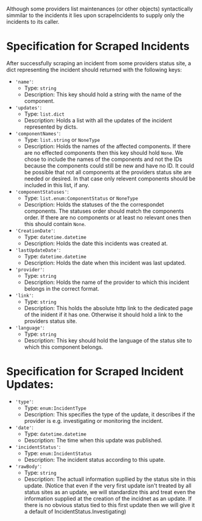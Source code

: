 Although some providers list maintenances (or other objects) syntactically simmilar to the incidents it lies upon scrapeIncidents to supply only the incidents
to its caller.

# Specification for Scraped Incidents

After successfully scraping an incident from some providers status site, a dict representing the incident should
returned with the following keys:
- `'name'`:
    - Type: `string`
    - Description: This key should hold a string with the name of the component.
- `'updates'`:
    - Type: `list.dict`
    - Description: Holds a list with all the updates of the incident represented by dicts.
- `'componentNames'`:
    - Type: `list.string` or `NoneType`
    - Description: Holds the names of the affected components. If there are no effected components then this key should hold `None`.
                   We chose to include the names of the components and not the IDs because the components could still be new and have no ID.
                   It could be possible that not all components at the providers status site are needed or desired. In that case only relevent
                   components should be included in this list, if any.
- `'componentStatuses'`:
    - Type: `list.enum:ComponentStatus` or `NoneType`
    - Description: Holds the statuses of the the correspondet components. The statuses order should match the components order. If there are no
                   components or at least no relevant ones then this should contain `None`.
- `'CreationDate'`:
    - Type: `datetime.datetime`
    - Description: Holds the date this incidents was created at.
- `'lastUpdateDate'`:
    - Type: `datetime.datetime`
    - Description: Holds the date when this incident was last updated.
- `'provider'`:
    - Type: `string`
    - Description: Holds the name of the provider to which this incident belongs in the correct format.
- `'link'`:
    - Type: `string`
    - Description: This holds the absolute http link to the dedicated page of the inident if it has one. Otherwise it should hold a link to the
                   providers status site.
- `'language'`:
    - Type: `string`
    - Description: This key should hold the language of the status site to which this component belongs.

# Specification for Scraped Incident Updates:

- `'type'`:
    - Type: `enum:IncidentType`
    - Description: This specifies the type of the update, it describes if the provider is e.g. investigating or monitoring the incident.
- `'date'`:
    - Type: `datetime.datetime`
    - Description: The time when this update was published.
- `'incidentStatus'`:
    - Type: `enum:IncidentStatus`
    - Description: The incident status according to this upate.
- `'rawBody'`:
    - Type: `string`
    - Description: The actuall information supllied by the status site in this update. (Notice that even if the very first update isn't treated by
                   all status sites as an update, we will standardize this and treat even the information supplied at the creation of the incidnet
                   as an update. If there is no obvious status tied to this first update then we will give it a default of IncidentStatus.Investigating)


